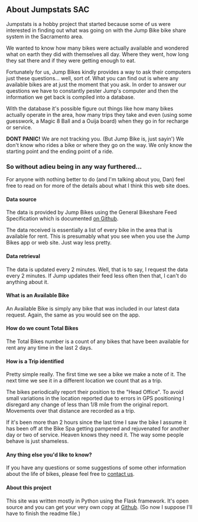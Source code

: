## About Jumpstats SAC

Jumpstats is a hobby project that started because some of us were interested in finding
out what was going on with the Jump Bike bike share system in the Sacramento area.

We wanted to know how many bikes were actually available and wondered what on earth they did
with themselves all day. Where they went, how long they sat there and if they were getting enough to eat.

Fortunately for us, Jump Bikes kindly provides a way to ask their computers just these questions... well, sort of. 
What you can find out is where any available bikes are at just the moment that you ask. In order to answer our
questions we have to constantly pester Jump's computer and then the information we get back is compiled into a database.

With the database it's possible figure out things like how many bikes actually operate in the area, how many trips they take and
even (using some guesswork, a Magic 8 Ball and a Ouija board) when they go in for recharge or service.

__DONT PANIC!__ We are not tracking you. (But Jump Bike is, just sayin') We don't know who rides a bike or where they
go on the way. We only know the starting point and the ending point of a ride.

### So without adieu being in any way furthered...

For anyone with nothing better to do (and I'm talking about you, Dan) feel free to read on for more of the details
about what I think this web site does.

#### Data source

The data is provided by Jump Bikes using the General Bikeshare Feed Specification which is documented 
[on Github](https://github.com/NABSA/gbfs "GBFS Spec").

The data received is essentially a list of every bike in the area that is available for rent. This is presumably what
you see when you use the Jump Bikes app or web site. Just way less pretty.

#### Data retrieval

The data is updated every 2 minutes. Well, that is to say, I request the data every 2 minutes. If Jump updates their feed 
less often then that, I can't do anything about it.

#### What is an Available Bike

An Available Bike is simply any bike that was included in our latest data request. Again, the same as you would see on
the app.

#### How do we count Total Bikes

The Total Bikes number is a count of any bikes that have been available for rent any any time in the last 2 days.

#### How is a Trip identified

Pretty simple really. The first time we see a bike we make a note of it. The next time we see it in a different location
we count that as a trip. 

The bikes periodically report their position to the "Head Office". To avoid small variations in the location reported 
due to errors in GPS positioning I disregard any change of less than 1/8 mile from the original report. 
Movements over that distance are recorded as a trip.

If it's been more than 2 hours since the last time I saw the bike I assume it has been off at the Bike Spa getting
pampered and rejuvenated for another day or two of service. Heaven knows they need it. The way some people behave is just 
shameless.

#### Any thing else you'd like to know?

If you have any questions or some suggestions of some other information about the life of bikes, please feel free to 
[contact us](/contact/ "contact us").

#### About this project

This site was written mostly in Python using the Flask framework. It's open source and you can get your very own copy at
[Github]( https://github.com/wleddy/jumpstat/ ). (So now I suppose I'll have to finish the readme file.)

